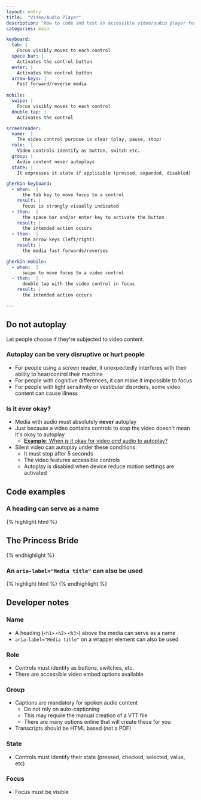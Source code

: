 ```yaml
---
layout: entry
title:  "Video/Audio Player"
description: "How to code and test an accessible video/audio player for Web"
categories: main

keyboard:
  tab: |
    Focus visibly moves to each control
  space bar: |
    Activates the control button
  enter: |
    Activates the control button
  arrow-keys: |
    Fast forward/reverse media
          
mobile:
  swipe: |
    Focus visibly moves to each control
  double tap: |
    Activates the control

screenreader:
  name:  |
    The video control purpose is clear (play, pause, stop)
  role:  |
    Video controls identify as button, switch etc.
  group: |
    Audio content never autoplays
  state: |
    It expresses it state if applicable (pressed, expanded, disabled)

gherkin-keyboard: 
  - when:  |
      the tab key to move focus to a control
    result: |
      focus is strongly visually indicated
  - then:  |
      the space bar and/or enter key to activate the button
    result: |
      the intended action occurs
  - then:  |
      the arrow keys (left/right)
    result: |
      the media fast forwards/reverses

gherkin-mobile:
  - when:  |
      swipe to move focus to a video control
  - then:  |
      double tap with the video control in focus
    result: |
      the intended action occurs

---
```


## Do not autoplay

Let people choose if they're subjected to video content.

### Autoplay can be very disruptive or hurt people

- For people using a screen reader, it unexpectedly interferes with their ability to hear/control their machine  
- For people with cognitive differences, it can make it impossible to focus
- For people with light sensitivity or vestibular disorders, some video content can cause illness

### Is it ever okay?

- Media with audio must absolutely **never** autoplay
- Just because a video contains controls to stop the video doesn't mean it's okay to autoplay
  - [**Example**: When is it okay for video _and_ audio to autoplay?](https://www.youtube.com/watch?v=dQw4w9WgXcQ)
- Silent video can autoplay under these conditions:
  - It must stop after 5 seconds 
  - The video features accessible controls
  - Autoplay is disabled when device reduce motion settings are activated

## Code examples

### A heading can serve as a name

{% highlight html %}
<h2>The Princess Bride</h2>
<video-embed>
</video-embed>
{% endhighlight %}

### An `aria-label="Media title"` can also be used

{% highlight html %}
<video-embed aria-label="The Princess Bride"></video-embed>
{% endhighlight %}

## Developer notes

### Name

- A heading (`<h1>` `<h2>` `<h3>`) above the media can serve as a name
- `aria-label="Media title"` on a wrapper element can also be used

### Role

- Controls must identify as buttons, switches, etc.
- There are accessible video embed options available

### Group

- Captions are mandatory for spoken audio content
  - Do not rely on auto-captioning
  - This may require the manual creation of a VTT file
  - There are many options online that will create these for you
- Transcripts should be HTML based (not a PDF)

### State

- Controls must identify their state (pressed, checked, selected, value, etc)

### Focus

- Focus must be visible
